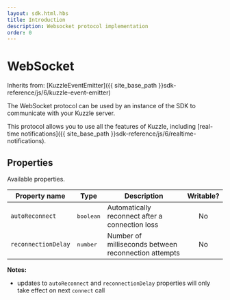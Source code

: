```yaml
---
layout: sdk.html.hbs
title: Introduction
description: Websocket protocol implementation
order: 0
---
```


# WebSocket

Inherits from: [KuzzleEventEmitter]({{ site_base_path }}sdk-reference/js/6/kuzzle-event-emitter)

The WebSocket protocol can be used by an instance of the SDK to communicate with your Kuzzle server.  

This protocol allows you to use all the features of Kuzzle, including [real-time notifications]({{ site_base_path }}sdk-reference/js/6/realtime-notifications).

## Properties

Available properties.

| Property name        | Type     | Description          | Writable? |
| -------------------- | -------- | --------------------------------------- | :-------: |
| `autoReconnect`      | <pre>boolean</pre> | Automatically reconnect after a connection loss    |    No     |
| `reconnectionDelay`  | <pre>number</pre>  | Number of milliseconds between reconnection attempts         |    No     |

**Notes:**

- updates to `autoReconnect` and `reconnectionDelay` properties will only take effect on next `connect` call
